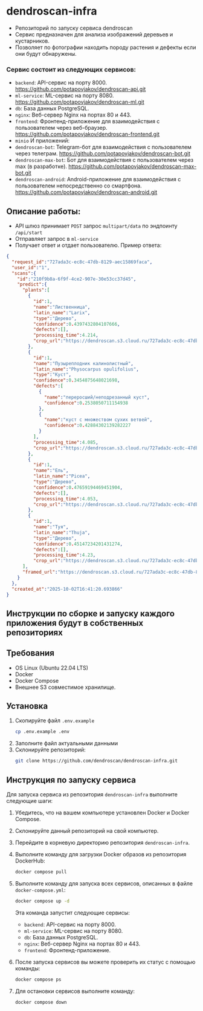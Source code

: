 # dendroscan-infra
- Репозиторий по запуску сервиса dendroscan
- Сервис предназначен для анализа изображений деревьев и кустарников.
- Позволяет по фотографии находить породу растения и дефекты если они будут обнаружены.


### Сервис состоит из следующих сервисов:

- `backend`: API-сервис на порту 8000. https://github.com/potapovjakov/dendroscan-api.git
- `ml-service`: ML-сервис на порту 8080. https://github.com/potapovjakov/dendroscan-ml.git
- `db`: База данных PostgreSQL.
- `nginx`: Веб-сервер Nginx на портах 80 и 443.
- `frontend`: Фронтенд-приложение для взаимодействия с пользователем через веб-браузер. https://github.com/potapovjakov/dendroscan-frontend.git
- `minio`
И приложений:
- `dendroscan-bot`: Telegram-бот для взаимодействия с пользователем через телеграм. https://github.com/potapovjakov/dendroscan-bot.git
- `dendroscan-max-bot`: Бот для взаимодействия с пользователем через max (в разработке). https://github.com/potapovjakov/dendroscan-max-bot.git
- `dendroscan-android`: Android-приложение для взаимодействия с пользователем непосредственно со смартфона. https://github.com/potapovjakov/dendroscan-android.git


## Описание работы:
- API шлюз принимает `POST` запрос `multipart/data` по эндпоинту `/api/start`
- Отправляет запрос в `ml-service`
- Получает ответ и отдает пользователю. Пример ответа:

```json
{
  "request_id":"727ada3c-ec8c-47db-8129-aec15869faca",
  "user_id":"1",
  "scans":{
    "id":"210f9b8a-6f9f-4ce2-907e-30e53cc37d45",
    "predict":{
      "plants":[
        {
          "id":1,
          "name":"Лиственница",
          "latin_name":"Larix",
          "type":"Дерево",
          "confidence":0.4397432804107666,
          "defects":[],
          "processing_time":4.214,
          "crop_url":"https://dendroscan.s3.cloud.ru/727ada3c-ec8c-47db-8129-aec15869faca/object_0_Tree.jpg"
        },
        {
          "id":1,
          "name":"Пузыреплодник калинолистный",
          "latin_name":"Physocarpus opulifolius",
          "type":"Куст",
          "confidence":0.3454875648021698,
          "defects":[
            {
              "name":"переросший/неподрезанный куст",
              "confidence":0.2538050711154938
            },
            {
              "name":"куст с множеством сухих ветвей",
              "confidence":0.42884302139282227
            }
          ],
          "processing_time":4.085,
          "crop_url":"https://dendroscan.s3.cloud.ru/727ada3c-ec8c-47db-8129-aec15869faca/object_1_kust.jpg"
        },
        {
          "id":1,
          "name":"Ель",
          "latin_name":"Picea",
          "type":"Дерево",
          "confidence":0.47659194469451904,
          "defects":[],
          "processing_time":4.053,
          "crop_url":"https://dendroscan.s3.cloud.ru/727ada3c-ec8c-47db-8129-aec15869faca/object_2_Tree.jpg"
        },
        {
          "id":1,
          "name":"Туя",
          "latin_name":"Thuja",
          "type":"Дерево",
          "confidence":0.45147234201431274,
          "defects":[],
          "processing_time":4.23,
          "crop_url":"https://dendroscan.s3.cloud.ru/727ada3c-ec8c-47db-8129-aec15869faca/object_3_Tree.jpg"}
      ],
      "framed_url":"https://dendroscan.s3.cloud.ru/727ada3c-ec8c-47db-8129-aec15869faca/727ada3c-ec8c-47db-8129-aec15869faca_annotated.jpg"
    }
  },
  "created_at":"2025-10-02T16:41:20.693866"
}
```


## Инструкции по сборке и запуску каждого приложения будут в собственных репозиториях

## Требования
- OS Linux (Ubuntu 22.04 LTS)
- Docker
- Docker Compose
- Внешнее S3 совместимое хранилище.

## Установка
1. Скопируйте файл `.env.example`
    ```bash
    cp .env.example .env
    ```
2. Заполните файл актуальными данными
3. Склонируйте репозиторий:
   ```bash
   git clone https://github.com/dendroscan/dendroscan-infra.git
   ```
## Инструкция по запуску сервиса

Для запуска сервиса из репозитория `dendroscan-infra` выполните следующие шаги:
1. Убедитесь, что на вашем компьютере установлен Docker и Docker Compose.
2. Склонируйте данный репозиторий на свой компьютер.
3. Перейдите в корневую директорию репозитория `dendroscan-infra`.
4. Выполните команду для загрузки Docker образов из репозитория DockerHub:
   ```bash
   docker compose pull
   ```
5. Выполните команду для запуска всех сервисов, описанных в файле `docker-compose.yml`:

   ```bash
   docker compose up -d
   ```
   Эта команда запустит следующие сервисы:
   - `backend`: API-сервис на порту 8000.
   - `ml-service`: ML-сервис на порту 8080.
   - `db`: База данных PostgreSQL.
   - `nginx`: Веб-сервер Nginx на портах 80 и 443.
   - `frontend`: Фронтенд-приложение.

6. После запуска сервисов вы можете проверить их статус с помощью команды:
   ```bash
   docker compose ps
   ```

7. Для остановки сервисов выполните команду:
   ```bash
   docker compose down
   ```